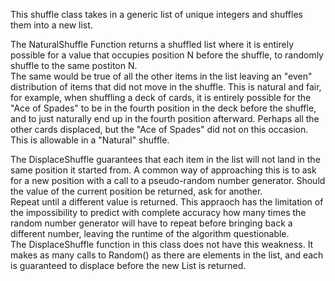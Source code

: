 This shuffle class takes in a generic list of unique integers and shuffles them into a new list.


The NaturalShuffle Function returns a shuffled list where it is entirely possible for a value 
that occupies position N before the shuffle, to randomly shuffle to the same postiton N.    
The same would be true of all the other items in the list leaving an "even" distribution of items 
that did not move in the shuffle.  This is natural and fair, for example, when shuffling a deck of 
cards, it is entirely possible for the "Ace of Spades" to be in the fourth position in the
deck before the shuffle, and to just naturally end up in the fourth position afterward.
Perhaps all the other cards displaced, but the "Ace of Spades" did not on this occasion.  
This is allowable in a "Natural" shuffle.

The DisplaceShuffle guarantees that each item in the list will not land in the same position
it started from.  A common way of approaching this is to ask for a new position with a call to a 
pseudo-random number generator. Should the value of the current position be returned, ask for another.  
Repeat until a different value is returned.  This appraoch has the limitation of the impossibility to 
predict with complete accuracy how many times the random number generator will have to repeat before 
bringing back a different number, leaving the runtime of the algorithm questionable.  
The DisplaceShuffle function in this class does not have this weakness.  It makes as many calls
to Random() as there are elements in the list, and each is guaranteed to displace before the 
new List is returned.





 


